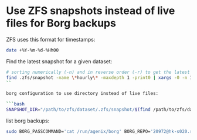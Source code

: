 # Use ZFS snapshots instead of live files for Borg backups


ZFS uses this format for timestamps:
```bash
date +%Y-%m-%d-%Hh00
```

Find the latest snapshot for a given dataset:

```bash
# sorting numerically (-n) and in reverse order (-r) to get the latest snapshot first
find .zfs/snapshot -name \*hourly\* -maxdepth 1 -print0 | xargs -0 -n 1 basename | sort -n -r | head -n 1
``

borg configuration to use directory instead of live files:

```bash
SNAPSHOT_DIR="/path/to/zfs/dataset/.zfs/snapshot/$(find /path/to/zfs/dataset/.zfs/snapshot -name \*hourly\* -maxdepth 1 -print0 | xargs -0 -n 1 basename | sort -n -r | head -n 1)"
```

list borg backups:

```bash
sudo BORG_PASSCOMMAND='cat /run/agenix/borg' BORG_REPO='20972@hk-s020.rsync.net:mordor/srv/data' BORG_RSH='ssh -i /srv/vault/ssh_keys/id_rsa'  borg --remote-path borg14 list
```
